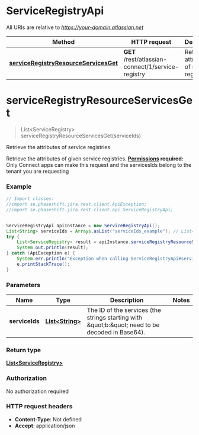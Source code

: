 # ServiceRegistryApi

All URIs are relative to *https://your-domain.atlassian.net*

Method | HTTP request | Description
------------- | ------------- | -------------
[**serviceRegistryResourceServicesGet**](ServiceRegistryApi.md#serviceRegistryResourceServicesGet) | **GET** /rest/atlassian-connect/1/service-registry | Retrieve the attributes of service registries

<a name="serviceRegistryResourceServicesGet"></a>
# **serviceRegistryResourceServicesGet**
> List&lt;ServiceRegistry&gt; serviceRegistryResourceServicesGet(serviceIds)

Retrieve the attributes of service registries

Retrieve the attributes of given service registries.  **[Permissions](#permissions) required:** Only Connect apps can make this request and the servicesIds belong to the tenant you are requesting

### Example
```java
// Import classes:
//import se.phaseshift.jira.rest.client.ApiException;
//import se.phaseshift.jira.rest.client.api.ServiceRegistryApi;


ServiceRegistryApi apiInstance = new ServiceRegistryApi();
List<String> serviceIds = Arrays.asList("serviceIds_example"); // List<String> | The ID of the services (the strings starting with \"b:\" need to be decoded in Base64).
try {
    List<ServiceRegistry> result = apiInstance.serviceRegistryResourceServicesGet(serviceIds);
    System.out.println(result);
} catch (ApiException e) {
    System.err.println("Exception when calling ServiceRegistryApi#serviceRegistryResourceServicesGet");
    e.printStackTrace();
}
```

### Parameters

Name | Type | Description  | Notes
------------- | ------------- | ------------- | -------------
 **serviceIds** | [**List&lt;String&gt;**](String.md)| The ID of the services (the strings starting with \&quot;b:\&quot; need to be decoded in Base64). |

### Return type

[**List&lt;ServiceRegistry&gt;**](ServiceRegistry.md)

### Authorization

No authorization required

### HTTP request headers

 - **Content-Type**: Not defined
 - **Accept**: application/json

